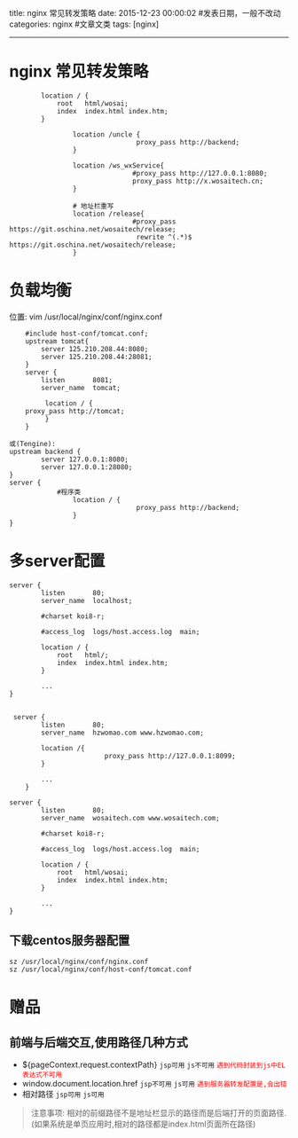 title: nginx 常见转发策略
date: 2015-12-23 00:00:02 #发表日期，一般不改动
categories: nginx #文章文类
tags: [nginx]

---
# nginx 常见转发策略
```
        location / {
            root   html/wosai;
            index  index.html index.htm;
        }

                location /uncle {
                                proxy_pass http://backend;
                }

                location /ws_wxService{
                               #proxy_pass http://127.0.0.1:8080;
                               proxy_pass http://x.wosaitech.cn;
                }

                # 地址栏重写
                location /release{
                               #proxy_pass https://git.oschina.net/wosaitech/release;
                                rewrite ^(.*)$  https://git.oschina.net/wosaitech/release;
                }
```
# 负载均衡
位置: vim /usr/local/nginx/conf/nginx.conf 
```
    #include host-conf/tomcat.conf;
    upstream tomcat{
        server 125.210.208.44:8080;
        server 125.210.208.44:28081;
    }
    server {
        listen       8081;
        server_name  tomcat;
 
         location / {
    proxy_pass http://tomcat;
         }
    }

或(Tengine):
upstream backend {
        server 127.0.0.1:8080;
        server 127.0.0.1:28080;
}
server {
            #程序类
                location / {
                                proxy_pass http://backend;
                }
}  
```
# 多server配置
```
server {
        listen       80;
        server_name  localhost;

        #charset koi8-r;

        #access_log  logs/host.access.log  main;

        location / {
            root   html/;
            index  index.html index.htm;
        }
        
        ...
}


 server {
        listen       80;
        server_name  hzwomao.com www.hzwomao.com;
        
        location /{
                        proxy_pass http://127.0.0.1:8099;
        }    

        ...
    }

server {
        listen       80;
        server_name  wosaitech.com www.wosaitech.com;

        #charset koi8-r;

        #access_log  logs/host.access.log  main;

        location / {
            root   html/wosai;
            index  index.html index.htm;
        }

        ...
}

```

## 下载centos服务器配置
```
sz /usr/local/nginx/conf/nginx.conf
sz /usr/local/nginx/conf/host-conf/tomcat.conf
```

# 赠品
## 前端与后端交互,使用路径几种方式
* ${pageContext.request.contextPath}     `jsp可用` `js不可用` <font color=red>`遇到代码封装到js中EL表达式不可用`</font>
* window.document.location.href             `jsp不可用` `js可用` <font color=red>`遇到服务器转发配置是,会出错`</font>
* 相对路径 `jsp可用` `js可用` 
>注意事项: 相对的前缀路径不是地址栏显示的路径而是后端打开的页面路径.
(如果系统是单页应用时,相对的路径都是index.html页面所在路径)

<!-- more -->
